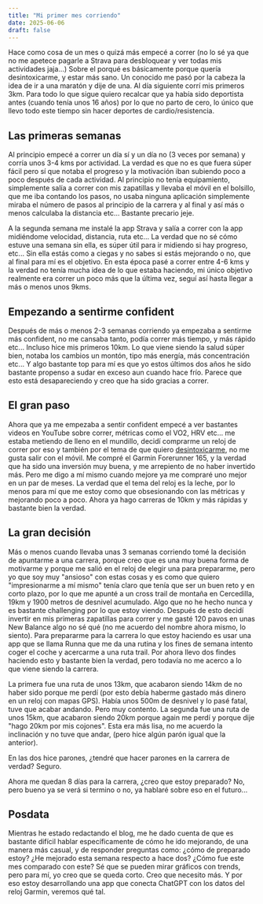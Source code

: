 ```yaml
---
title: "Mi primer mes corriendo"
date: 2025-06-06
draft: false
---
```


Hace como cosa de un mes o quizá más empecé a correr (no lo sé ya que no me apetece pagarle a Strava para desbloquear y ver todas mis actividades jaja...) Sobre el porqué es básicamente porque quería desintoxicarme, y estar más sano. 
Un conocido me pasó por la cabeza la idea de ir a una maratón y dije de una. Al día siguiente corrí mis primeros 3km. Para todo lo que sigue quiero recalcar que ya había sido deportista antes (cuando tenía unos 16 años) por lo que no parto de cero, lo único que llevo todo este tiempo sin hacer deportes de cardio/resistencia.

## Las primeras semanas
Al principio empecé a correr un día sí y un día no (3 veces por semana) y corría unos 3-4 kms por actividad. La verdad es que no es que fuera súper fácil pero sí que notaba el progreso y la motivación iban subiendo poco a poco después de cada actividad. 
Al principio no tenía equipamiento, simplemente salía a correr con mis zapatillas y llevaba el móvil en el bolsillo, que me iba contando los pasos, no usaba ninguna aplicación simplemente miraba el número de pasos al principio de la carrera y al final y así más o menos calculaba la distancia etc... Bastante precario jeje. 

A la segunda semana me instalé la app Strava y salía a correr con la app midiéndome velocidad, distancia, ruta etc... La verdad que no sé cómo estuve una semana sin ella, es súper útil para ir midiendo si hay progreso, etc... Sin ella estás como a ciegas y no sabes si estás mejorando o no, que al final para mí es el objetivo. En esta época pasé a correr entre 4-6 kms y la verdad no tenía mucha idea de lo que estaba haciendo, mi único objetivo realmente era correr un poco más que la última vez, seguí así hasta llegar a más o menos unos 9kms. 

## Empezando a sentirme confident
Después de más o menos 2-3 semanas corriendo ya empezaba a sentirme más confident, no me cansaba tanto, podía correr más tiempo, y más rápido etc... Incluso hice mis primeros 10km. Lo que viene siendo la salud súper bien, notaba los cambios un montón, tipo más energía, más concentración etc... 
Y algo bastante top para mí es que yo estos últimos dos años he sido bastante propenso a sudar en exceso aun cuando hace frío. Parece que esto está desapareciendo y creo que ha sido gracias a correr. 

## El gran paso
Ahora que ya me empezaba a sentir confident empecé a ver bastantes videos en YouTube sobre correr, métricas como el VO2, HRV etc... me estaba metiendo de lleno en el mundillo, decidí comprarme un reloj de correr por eso y también por el tema de que quiero [desintoxicarme](/posts/sobre-desintoxicarse/), no me gusta salir con el móvil. Me compré el Garmin Forerunner 165, y la verdad que ha sido una inversión muy buena, y me arrepiento de no haber invertido más. Pero me digo a mí mismo cuando mejore ya me compraré uno mejor en un par de meses. 
La verdad que el tema del reloj es la leche, por lo menos para mí que me estoy como que obsesionando con las métricas y mejorando poco a poco. Ahora ya hago carreras de 10km y más rápidas y bastante bien la verdad. 

## La gran decisión
Más o menos cuando llevaba unas 3 semanas corriendo tomé la decisión de apuntarme a una carrera, porque creo que es una muy buena forma de motivarme y porque me salió en el reloj de elegir una para prepararme, pero yo que soy muy "ansioso" con estas cosas y es como que quiero "impresionarme a mí mismo" tenía claro que tenía que ser un buen reto y en corto plazo, por lo que me apunté a un cross trail de montaña en Cercedilla, 19km y 1900 metros de desnivel acumulado. Algo que no he hecho nunca y es bastante challenging por lo que estoy viendo. Después de esto decidí invertir en mis primeras zapatillas para correr y me gasté 120 pavos en unas New Balance algo no sé qué (no me acuerdo del nombre ahora mismo, lo siento). Para prepararme para la carrera lo que estoy haciendo es usar una app que se llama Runna que me da una rutina y los fines de semana intento coger el coche y acercarme a una ruta trail. Por ahora llevo dos findes haciendo esto y bastante bien la verdad, pero todavía no me acerco a lo que viene siendo la carrera. 

La primera fue una ruta de unos 13km, que acabaron siendo 14km de no haber sido porque me perdí (por esto debía haberme gastado más dinero en un reloj con mapas GPS). Había unos 500m de desnivel y lo pasé fatal, tuve que acabar andando. Pero muy contento. 
La segunda fue una ruta de unos 15km, que acabaron siendo 20km porque again me perdí y porque dije "hago 20km por mis cojones". Esta era más lisa, no me acuerdo la inclinación y no tuve que andar, (pero hice algún parón igual que la anterior). 

En las dos hice parones, ¿tendré que hacer parones en la carrera de verdad? Seguro. 

Ahora me quedan 8 días para la carrera, ¿creo que estoy preparado? No, pero bueno ya se verá si termino o no, ya hablaré sobre eso en el futuro... 


## Posdata
Mientras he estado redactando el blog, me he dado cuenta de que es bastante difícil hablar específicamente de cómo he ido mejorando, de una manera más casual, y de responder preguntas como: ¿cómo de preparado estoy? ¿He mejorado esta semana respecto a hace dos? ¿Cómo fue este mes comparado con este? 
Sé que se pueden mirar gráficos con trends, pero para mí, yo creo que se queda corto. Creo que necesito más. Y por eso estoy desarrollando una app que conecta ChatGPT con los datos del reloj Garmin, veremos qué tal. 